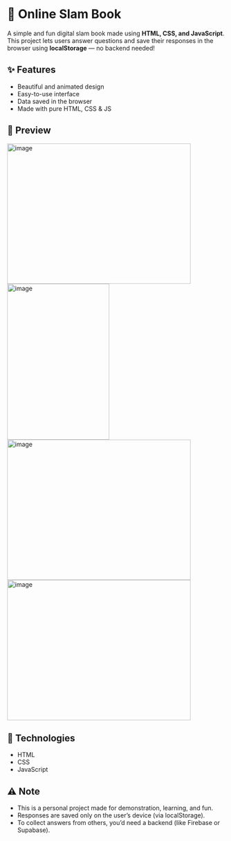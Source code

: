 # 📝 Online Slam Book

A simple and fun digital slam book made using **HTML, CSS, and JavaScript**. This project lets users answer questions and save their responses in the browser using **localStorage** — no backend needed!

## ✨ Features

- Beautiful and animated design
- Easy-to-use interface
- Data saved in the browser
- Made with pure HTML, CSS & JS

## 📸 Preview

<img width="424" height="324" alt="image" src="https://github.com/user-attachments/assets/777a5d74-ce2d-44f3-80ce-b2f200f5252e" />

<img width="236" height="360" alt="image" src="https://github.com/user-attachments/assets/eeb3dc80-5666-4e7b-a9c5-7c6e59e1ff9a" />

<img width="424" height="324" alt="image" src="https://github.com/user-attachments/assets/b95f332f-9586-4382-9d32-58ca0a63c6dc" />

<img width="424" height="324" alt="image" src="https://github.com/user-attachments/assets/972975be-2cf0-4cb5-a4c1-16bd6cce2ade" />

## 🔧 Technologies

- HTML
- CSS
- JavaScript

## ⚠️ Note

- This is a personal project made for demonstration, learning, and fun.
- Responses are saved only on the user’s device (via localStorage).
- To collect answers from others, you’d need a backend (like Firebase or Supabase).

